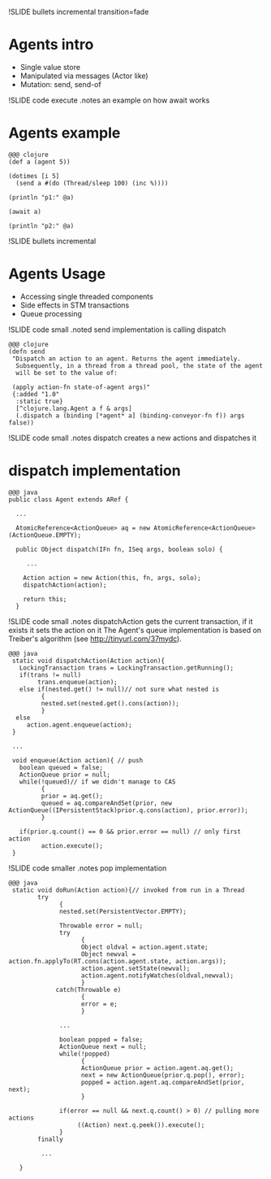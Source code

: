 !SLIDE bullets incremental transition=fade
# Agents intro

* Single value store
* Manipulated via messages (Actor like)
* Mutation: send, send-of


!SLIDE code execute
.notes an example on how await works
# Agents example

    @@@ clojure
    (def a (agent 5)) 
 
    (dotimes [i 5] 
      (send a #(do (Thread/sleep 100) (inc %))))

    (println "p1:" @a)

    (await a)
    
    (println "p2:" @a)

!SLIDE bullets incremental 
# Agents Usage
 
* Accessing single threaded components
* Side effects in STM transactions
* Queue processing 

!SLIDE code small
.noted send implementation is calling dispatch

    @@@ clojure
    (defn send
     "Dispatch an action to an agent. Returns the agent immediately.
      Subsequently, in a thread from a thread pool, the state of the agent
      will be set to the value of:

     (apply action-fn state-of-agent args)"
     {:added "1.0"
      :static true}
      [^clojure.lang.Agent a f & args]
      (.dispatch a (binding [*agent* a] (binding-conveyor-fn f)) args false)) 

!SLIDE code small 
.notes dispatch creates a new actions and dispatches it
# dispatch implementation

    @@@ java
    public class Agent extends ARef { 
     
      ...

      AtomicReference<ActionQueue> aq = new AtomicReference<ActionQueue>(ActionQueue.EMPTY);

      public Object dispatch(IFn fn, ISeq args, boolean solo) {

         ... 

        Action action = new Action(this, fn, args, solo);
        dispatchAction(action);

        return this;
      } 

!SLIDE code small 
.notes dispatchAction gets the current transaction, if it exists it sets the action on it
       The Agent's queue implementation is based on Treiber's algorithm (see http://tinyurl.com/37mydc).

    @@@ java
     static void dispatchAction(Action action){
       LockingTransaction trans = LockingTransaction.getRunning();
       if(trans != null)
            trans.enqueue(action);
       else if(nested.get() != null)// not sure what nested is
             {
             nested.set(nested.get().cons(action));
             }
      else
         action.agent.enqueue(action);
     } 

     ... 

     void enqueue(Action action){ // push
       boolean queued = false;
       ActionQueue prior = null;
       while(!queued)// if we didn't manage to CAS 
             {
             prior = aq.get();
             queued = aq.compareAndSet(prior, new ActionQueue((IPersistentStack)prior.q.cons(action), prior.error));
             }
 
       if(prior.q.count() == 0 && prior.error == null) // only first action 
             action.execute();
     } 

    
!SLIDE code smaller
.notes pop implementation
 
    @@@ java
     static void doRun(Action action){// invoked from run in a Thread 
            try
                  {
                  nested.set(PersistentVector.EMPTY);

                  Throwable error = null;
                  try
                        {
                        Object oldval = action.agent.state;
                        Object newval =  action.fn.applyTo(RT.cons(action.agent.state, action.args));
                        action.agent.setState(newval);
                        action.agent.notifyWatches(oldval,newval);
                        }
                 catch(Throwable e)
                        {
                        error = e;
                        }

                  ... 

                  boolean popped = false;
                  ActionQueue next = null;
                  while(!popped)
                        {
                        ActionQueue prior = action.agent.aq.get();
                        next = new ActionQueue(prior.q.pop(), error);
                        popped = action.agent.aq.compareAndSet(prior, next);
                        }

                  if(error == null && next.q.count() > 0) // pulling more actions
                       ((Action) next.q.peek()).execute();
                  }
            finally

             ...	

       }
